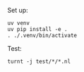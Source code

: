 Set up:

    uv venv
    uv pip install -e .
    . ./.venv/bin/activate

Test:

    turnt -j test/*/*.nl
